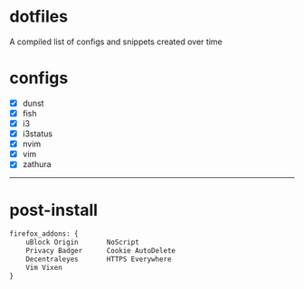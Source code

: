 # dotfiles

A compiled list of configs and snippets created over time

# configs

- [x] dunst
- [x] fish
- [x] i3
- [x] i3status
- [x] nvim
- [x] vim
- [x] zathura

---

# post-install

```python
firefox_addons: {
    uBlock Origin       NoScript
    Privacy Badger      Cookie AutoDelete
    Decentraleyes       HTTPS Everywhere
    Vim Vixen
}
```
